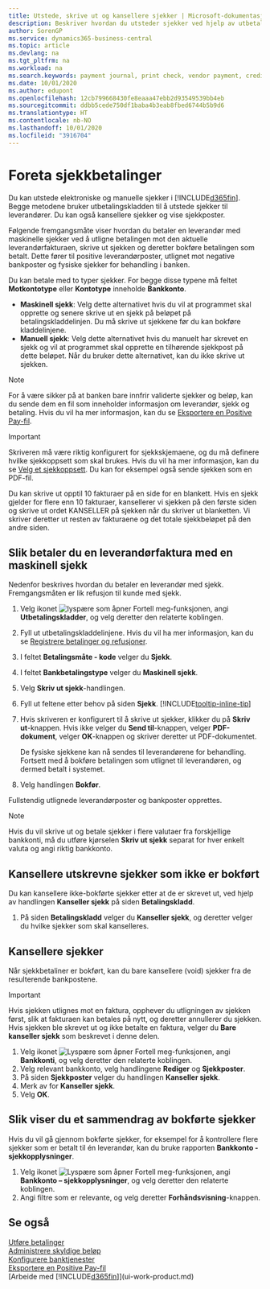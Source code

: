 ```yaml
---
title: Utstede, skrive ut og kansellere sjekker | Microsoft-dokumentasjon
description: Beskriver hvordan du utsteder sjekker ved hjelp av utbetalingskladden, skriver ut sjekker og kansellerer eller viser sjekkposter i Business Central.
author: SorenGP
ms.service: dynamics365-business-central
ms.topic: article
ms.devlang: na
ms.tgt_pltfrm: na
ms.workload: na
ms.search.keywords: payment journal, print check, vendor payment, creditor, debt, balance due, AP
ms.date: 10/01/2020
ms.author: edupont
ms.openlocfilehash: 12cb799668430fe8eaaa47ebb2d93549539bb4eb
ms.sourcegitcommit: ddbb5cede750df1baba4b3eab8fbed6744b5b9d6
ms.translationtype: HT
ms.contentlocale: nb-NO
ms.lasthandoff: 10/01/2020
ms.locfileid: "3916704"
---
```

# <a name="make-check-payments"></a>Foreta sjekkbetalinger

Du kan utstede elektroniske og manuelle sjekker i [!INCLUDE[d365fin](includes/d365fin_md.md)]. Begge metodene bruker utbetalingskladden til å utstede sjekker til leverandører. Du kan også kansellere sjekker og vise sjekkposter.

Følgende fremgangsmåte viser hvordan du betaler en leverandør med maskinelle sjekker ved å utligne betalingen mot den aktuelle leverandørfakturaen, skrive ut sjekken og deretter bokføre betalingen som betalt. Dette fører til positive leverandørposter, utlignet mot negative bankposter og fysiske sjekker for behandling i banken.

Du kan betale med to typer sjekker. For begge disse typene må feltet **Motkontotype** eller **Kontotype** inneholde **Bankkonto**.

- **Maskinell sjekk**: Velg dette alternativet hvis du vil at programmet skal opprette og senere skrive ut en sjekk på beløpet på betalingskladdelinjen. Du må skrive ut sjekkene før du kan bokføre kladdelinjene.
- **Manuell sjekk**: Velg dette alternativet hvis du manuelt har skrevet en sjekk og vil at programmet skal opprette en tilhørende sjekkpost på dette beløpet. Når du bruker dette alternativet, kan du ikke skrive ut sjekken.

> [!NOTE]  
> For å være sikker på at banken bare innfrir validerte sjekker og beløp, kan du sende dem en fil som inneholder informasjon om leverandør, sjekk og betaling. Hvis du vil ha mer informasjon, kan du se [Eksportere en Positive Pay-fil](finance-how-positive-pay.md).

> [!IMPORTANT]
> Skriveren må være riktig konfigurert for sjekkskjemaene, og du må definere hvilke sjekkoppsett som skal brukes. Hvis du vil ha mer informasjon, kan du se [Velg et sjekkoppsett](finance-how-define-check-layouts.md). Du kan for eksempel også sende sjekken som en PDF-fil.  

Du kan skrive ut opptil 10 fakturaer på en side for en blankett. Hvis en sjekk gjelder for flere enn 10 fakturaer, kansellerer vi sjekken på den første siden og skrive ut ordet KANSELLER på sjekken når du skriver ut blanketten. Vi skriver deretter ut resten av fakturaene og det totale sjekkbeløpet på den andre siden.

## <a name="to-pay-a-vendor-invoice-with-a-computer-check"></a>Slik betaler du en leverandørfaktura med en maskinell sjekk
Nedenfor beskrives hvordan du betaler en leverandør med sjekk. Fremgangsmåten er lik refusjon til kunde med sjekk.

1. Velg ikonet ![lyspære som åpner Fortell meg-funksjonen](media/ui-search/search_small.png "Fortell hva du vil gjøre"), angi **Utbetalingskladder**, og velg deretter den relaterte koblingen.
2. Fyll ut utbetalingskladdelinjene. Hvis du vil ha mer informasjon, kan du se [Registrere betalinger og refusjoner](payables-how-post-payments-refunds.md).
3. I feltet **Betalingsmåte - kode** velger du **Sjekk**.
4. I feltet **Bankbetalingstype** velger du **Maskinell sjekk**.
5. Velg **Skriv ut sjekk**-handlingen.
6. Fyll ut feltene etter behov på siden **Sjekk**. [!INCLUDE[tooltip-inline-tip](includes/tooltip-inline-tip_md.md)]
7. Hvis skriveren er konfigurert til å skrive ut sjekker, klikker du på **Skriv ut**-knappen. Hvis ikke velger du **Send til**-knappen, velger **PDF-dokument**, velger **OK**-knappen og skriver deretter ut PDF-dokumentet.

    De fysiske sjekkene kan nå sendes til leverandørene for behandling. Fortsett med å bokføre betalingen som utlignet til leverandøren, og dermed betalt i systemet.
8. Velg handlingen **Bokfør**.

Fullstendig utlignede leverandørposter og bankposter opprettes.

> [!NOTE]  
> Hvis du vil skrive ut og betale sjekker i flere valutaer fra forskjellige bankkonti, må du utføre kjørselen **Skriv ut sjekk** separat for hver enkelt valuta og angi riktig bankkonto.

## <a name="to-cancel-printed-checks-that-are-not-posted"></a>Kansellere utskrevne sjekker som ikke er bokført
Du kan kansellere ikke-bokførte sjekker etter at de er skrevet ut, ved hjelp av handlingen **Kanseller sjekk** på siden **Betalingskladd**.

1. På siden **Betalingskladd** velger du **Kanseller sjekk**, og deretter velger du hvilke sjekker som skal kanselleres.

## <a name="to-void-checks"></a>Kansellere sjekker

Når sjekkbetaliner er bokført, kan du bare kansellere (void) sjekker fra de resulterende bankpostene.

> [!IMPORTANT]
> Hvis sjekken utlignes mot en faktura, opphever du utligningen av sjekken først, slik at fakturaen kan betales på nytt, og deretter annullerer du sjekken. Hvis sjekken ble skrevet ut og ikke betalte en faktura, velger du **Bare kanseller sjekk** som beskrevet i denne delen.

1. Velg ikonet ![Lyspære som åpner Fortell meg-funksjonen](media/ui-search/search_small.png "Fortell hva du vil gjøre"), angi **Bankkonti**, og velg deretter den relaterte koblingen.
2. Velg relevant bankkonto, velg handlingene **Rediger** og **Sjekkposter**.
3. På siden **Sjekkposter** velger du handlingen **Kanseller sjekk**.
4. Merk av for **Kanseller sjekk**.
5. Velg **OK**.

## <a name="to-view-a-summary-of-posted-checks"></a>Slik viser du et sammendrag av bokførte sjekker
Hvis du vil gå gjennom bokførte sjekker, for eksempel for å kontrollere flere sjekker som er betalt til én leverandør, kan du bruke rapporten **Bankkonto - sjekkopplysninger**.
1. Velg ikonet ![Lyspære som åpner Fortell meg-funksjonen](media/ui-search/search_small.png "Fortell hva du vil gjøre"), angi **Bankkonto – sjekkopplysninger**, og velg deretter den relaterte koblingen.
2. Angi filtre som er relevante, og velg deretter **Forhåndsvisning**-knappen.

## <a name="see-also"></a>Se også
[Utføre betalinger](payables-make-payments.md)  
[Administrere skyldige beløp](payables-manage-payables.md)  
[Konfigurere banktjenester](bank-setup-banking.md)  
[Eksportere en Positive Pay-fil](finance-how-positive-pay.md)  
[Arbeide med [!INCLUDE[d365fin](includes/d365fin_md.md)]](ui-work-product.md)  
